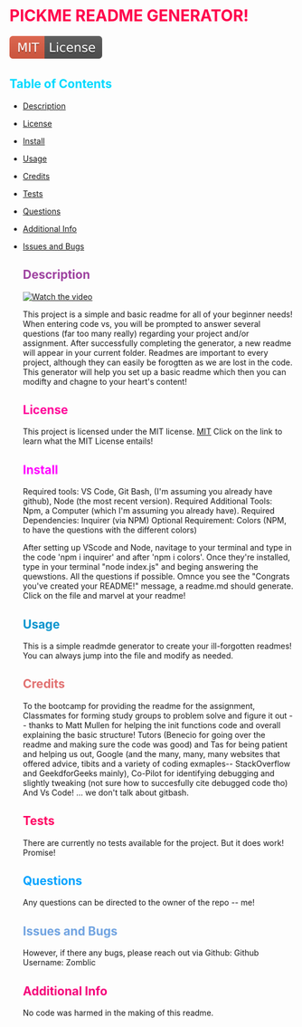 # <span style="color:rgb(255, 0, 76);">PICKME README GENERATOR!</span>
![License: MIT](./utils/MITBADGE.svg)
##  <span style="color:rgb(0, 217, 255);">Table of Contents</span>
- [Description](#description)
- [License](#license)
- [Install](#install)
- [Usage](#usage)
- [Credits](#credits)
- [Tests](#tests)
- [Questions](#questions)
- [Additional Info](#additional-info)
- [Issues and Bugs](#issues-and-bugs)
  

  ## <span style="color:rgb(158, 66, 160);">Description</span>

  [![Watch the video](https://raw.githubusercontent.com/zomblic/PICKME-README-GENERATOR/main/assets/thumbnail.jpg)](https://raw.githubusercontent.com/zomblic/PICKME-README-GENERATOR/main/VIDEO-EXAMPLE/video.mvk)

  
    This project is a simple and basic readme for all of your beginner needs! When entering code vs, you will be prompted to answer several questions (far too many really) regarding your project and/or assignment. After successfully completing the generator, a new readme will appear in your current folder. Readmes are important to every project, although they can easily be forogtten as we are lost in the code. This generator will help you set up a basic readme which then you can modifty and chagne to your heart's content!


  ## <span style="color:rgb(255, 0, 153);">License</span>
    This project is licensed under the MIT license.
    [MIT](https://opensource.org/licenses/MIT)
  Click on the link to learn what the MIT License entails!

  ## <span style="color:rgb(255, 0, 255);">Install</span>
  Required tools: VS Code, Git Bash, (I'm assuming you already have github), Node (the most recent version).
  Required Additional Tools: Npm, a Computer (which I'm assuming you already have).
  Required Dependencies: Inquirer (via NPM)
  Optional Requirement: Colors (NPM, to have the questions with the different colors)

  After setting up VScode and Node, navitage to your terminal and type in the code 'npm i inquirer' and after 'npm i colors'.
  Once they're installed, type in your terminal "node index.js" and beging answering the quewstions. All the questions if possible. Omnce you see the "Congrats you've created your README!" message, a readme.md should generate.
  Click on the file and marvel at your readme!

  ## <span style="color:rgb(0, 147, 206);">Usage</span>
  This is a simple readmde generator to create your ill-forgotten readmes!
  You can always jump into the file and modify as needed.

  ## <span style="color:rgb(225, 112, 112);">Credits</span>
    To the bootcamp for providing the readme for the assignment,
    Classmates for forming study groups to problem solve and figure it out -- thanks to Matt Mullen for helping the init functions code and overall explaining the basic structure!
    Tutors (Benecio for going over the readme and making sure the code was good) and Tas for being patient and helping us out,
    Google (and the many, many, many websites that offered advice, tibits and a variety of coding exmaples-- StackOverflow and GeekdforGeeks mainly),
    Co-Pilot for identifying debugging and slightly tweaking (not sure how to succesfully cite debugged code tho)
    And Vs Code!
      ... we don't talk about gitbash.
  
  ## <span style="color:rgb(255, 0, 98);">Tests</span>
    There are currently no tests available for the project.
    But it does work! Promise!

  ## <span style="color:rgb(2, 162, 255);">Questions</span>
    Any questions can be directed to the owner of the repo -- me!

   ## <span style="color:rgb(112, 163, 225);">Issues and Bugs</span>
    However, if there any bugs, please reach out via Github:
    Github Username: Zomblic
 

  ## <span style="color:rgb(245, 0, 122);">Additional Info</span>
    No code was harmed in the making of this readme.
